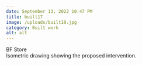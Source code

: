 ```yaml
---
date: September 13, 2022 10:47 PM
title: built17
image: /uploads/built19.jpg
category: Built work
alt: alt
---
```

B﻿F Store\
I﻿sometric drawing showing the proposed intervention.